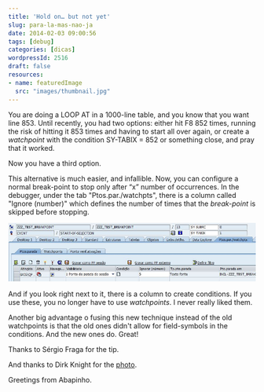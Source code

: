 ```yaml
---
title: 'Hold on… but not yet'
slug: para-la-mas-nao-ja
date: 2014-02-03 09:00:56
tags: [debug]
categories: [dicas]
wordpressId: 2516
draft: false
resources:
- name: featuredImage
  src: "images/thumbnail.jpg"
---
```

You are doing a LOOP AT in a 1000-line table, and you know that you want line 853. Until recently, you had two options: either hit F8 852 times, running the risk of hitting it 853 times and having to start all over again, or create a _watchpoint_ with the condition SY-TABIX = 852 or something close, and pray that it worked.

Now you have a third option.

<!--more-->

This alternative is much easier, and infallible. Now, you can configure a normal break-point to stop only after “x” number of occurrences. In the debugger, under the tab "Ptos.par./watchpts", there is a column called "Ignore (number)" which defines the number of times that the _break-point_ is skipped before stopping.

[![break-point-skip][1]][1]

And if you look right next to it, there is a column to create conditions. If you use these, you no longer have to use _watchpoints_. I never really liked them.

Another big advantage o fusing this new technique instead of the old watchpoints is that the old ones didn't allow for field-symbols in the conditions. And the new ones do. Great!

Thanks to Sérgio Fraga for the tip.

And thanks to Dirk Knight for the [photo][2].

Greetings from Abapinho.

   [1]: images/break-point-skip.jpg
   [2]: “http://www.flickr.com/photos/dkshots/5331436372”
